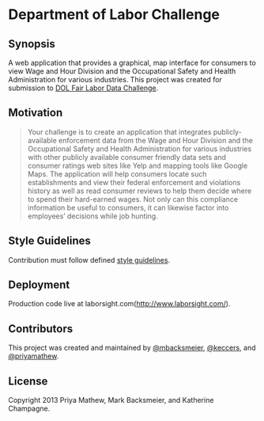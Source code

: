 Department of Labor Challenge
====

## Synopsis

A web application that provides a graphical, map interface for consumers to view Wage and Hour Division and the Occupational Safety and Health Administration for various industries. This project was created for submission to [DOL Fair Labor Data Challenge](http://fairlabor.challenge.gov/).

## Motivation

<blockquote>
  Your challenge is to create an application that integrates publicly-available enforcement data from the Wage and Hour Division and the Occupational Safety and Health Administration for various industries with other publicly available consumer friendly data sets and consumer ratings web sites like Yelp and mapping tools like Google Maps. The application will help consumers locate such establishments and view their federal enforcement and violations history as well as read consumer reviews to help them decide where to spend their hard-earned wages.  Not only can this compliance information be useful to consumers, it can likewise factor into employees’ decisions while job hunting.
</blockquote>

## Style Guidelines

Contribution must follow defined [style guidelines](style.md).

## Deployment

Production code live at laborsight.com(http://www.laborsight.com/).

## Contributors

This project was created and maintained by [@mbacksmeier](http://www.github.com/mbacksmeier), [@keccers](http://github.com/keccers/), and [@priyamathew](https://github.com/priyamathew/).

## License

Copyright 2013 Priya Mathew, Mark Backsmeier, and Katherine Champagne.
